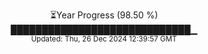 <p align="center">
⏳Year Progress (98.50 %) <br>
█████████████████████████████▁ <br>
<sub>Updated: Thu, 26 Dec 2024 12:39:57 GMT</sub>
</p>

